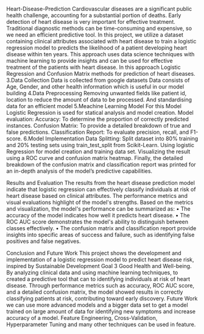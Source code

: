 Heart-Disease-Prediction
Cardiovascular diseases are a significant public health challenge, accounting for a substantial portion of deaths. Early detection of heart disease is very important for effective treatment. Traditional diagnostic methods can be time-consuming and expensive, so we need an efficient predictive tool. In this project, we utilize a dataset containing clinical attributes associated with heart disease to train a logistic regression model to predicts the likelihood of a patient developing heart disease within ten years. This approach uses data science techniques with machine learning to provide insights and can be used for effective treatment of the patients with heart disease. In this approach Logistic Regression and Confusion Matrix methods for prediction of heart diseases. 3.Data Collection Data is collected from google datasets Data consists of Age, Gender, and other health information which is useful in our model building 4.Data Preprocessing Removing unwanted fields like patient id, location to reduce the amount of data to be processed. And standardising data for an efficient model 5.Meachine Learning Model For this Model Logistic Regression is used for statical analysis and model creation. Model evaluation: Accuracy: To determine the proportion of correctly predicted instances. Confusion Matrix: To provide a detailed breakdown of true and false predictions. Classification Report: To evaluate precision, recall, and F1-score. 6.Model Implementation Data Splitting: Split dataset into 80% training and 20% testing sets using train_test_split from Scikit-Learn. Using logistic Regression for model creation and training data set. Visualizing the result using a ROC curve and confusion matrix heatmap. Finally, the detailed breakdown of the confusion matrix and classification report was printed for an in-depth analysis of the model’s predictive capabilities.

Results and Evaluation The results from the heart disease prediction model indicate that logistic regression can effectively classify individuals at risk of heart disease based on clinical attributes. The performance metrics and visual evaluations highlight of the model's strengths. Based on the metrics and visualization, the model's performance can be summarized as: • The accuracy of the model indicates how well it predicts heart disease. • The ROC AUC score demonstrates the model's ability to distinguish between classes effectively. • The confusion matrix and classification report provide insights into specific areas of success and failure, such as identifying false positives and false negatives.

Conclusion and Future Work This project shows the development and implementation of a logistic regression model to predict heart disease risk, inspired by Sustainable Development Goal 3 Good Health and Well-being. By analyzing clinical data and using machine learning techniques, to created a predictive tool that can to identifying individuals at risk of heart disease. Through performance metrics such as accuracy, ROC AUC score, and a detailed confusion matrix, the model showed results in correctly classifying patients at risk, contributing toward early discovery. Future Work we can use more advanced models and a bigger data set to get a model trained on large amount of data for identifying new symptoms and increase accuracy of a model. Feature Engineering, Cross-Validation, Hyperparameter Tuning and many other techniques can be used in feature.
